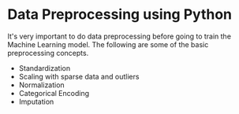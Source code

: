 # Data Preprocessing using Python

It's very important to do data preprocessing before going to train the Machine Learning model. The following are some of the basic preprocessing concepts.

* Standardization
* Scaling with sparse data and outliers
* Normalization
* Categorical Encoding
* Imputation

